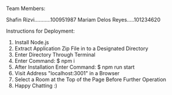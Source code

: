 Team Members:

Shafin Rizvi...........100951987 
Mariam Delos Reyes.....101234620

Instructions for Deployment:

1) Install Node.js 
2) Extract Application Zip File in to a Designated Directory
3) Enter Directory Through Terminal
4) Enter Command: $ npm i
5) After Installation Enter Command: $ npm run start
6) Visit Address "localhost:3001" in a Browser
7) Select a Room at the Top of the Page Before Further Operation
8) Happy Chatting :)
